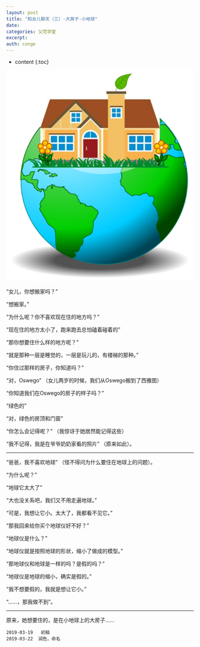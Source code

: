 ```yaml
---
layout: post
title: "和女儿聊天（三）-大房子-小地球"
date:
categories: 父范学堂
excerpt:
auth: conge
---
```

* content
{:toc}

![ ](/assets/images/父范学堂/118382-c2843188e6041691.png)


“女儿，你想搬家吗？”

“想搬家。”

“为什么呢？你不喜欢现在住的地方吗？”

“现在住的地方太小了，跑来跑去总怕磕着碰着的”

“那你想要住什么样的地方呢？”

“就是那种一层是睡觉的，一层是玩儿的，有楼梯的那种。”

“你住过那样的房子，你知道吗？”

“对，Oswego” （女儿两岁的时候，我们从Oswego搬到了西雅图）

“你知道我们在Oswego的房子的样子吗？”

“绿色的”

“对，绿色的房顶和门窗”

“你怎么会记得呢？” （我惊讶于她居然能记得这些）

“我不记得，我是在爷爷奶奶家看的照片” （原来如此）。

----

“爸爸，我不喜欢地球” （怪不得问为什么要住在地球上的问题）。

“为什么呢？”

“地球它太大了”

“大也没关系吧，我们又不用走遍地球。”

“可是，我想让它小。太大了，我都看不见它。”

“那我回来给你买个地球仪好不好？”

“地球仪是什么？”

“地球仪就是按照地球的形状，缩小了做成的模型。”

“那地球仪和地球是一样的吗？是假的吗？”

“地球仪是地球的缩小，确实是假的。”

“我不想要假的，我就是想让它小。”

“……，那我做不到”。

----

原来，她想要住的，是在小地球上的大房子……

```
2019-03-19   初稿
2019-03-22  润色，命名
```
